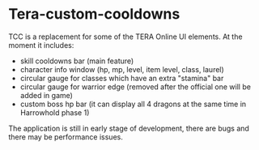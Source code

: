 # Tera-custom-cooldowns
TCC is a replacement for some of the TERA Online UI elements. At the moment it includes:
  - skill cooldowns bar (main feature)
  - character info window (hp, mp, level, item level, class, laurel)
  - circular gauge for classes which have an extra "stamina" bar
  - circular gauge for warrior edge (removed after the official one will be added in game)
  - custom boss hp bar (it can display all 4 dragons at the same time in Harrowhold phase 1)
 
 The application is still in early stage of development, there are bugs and there may be performance issues.
